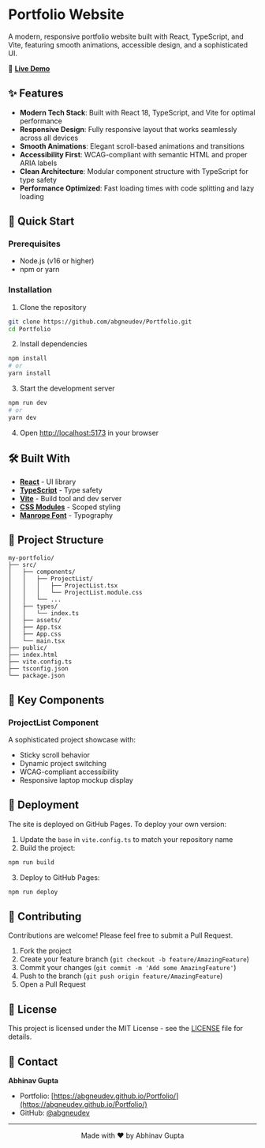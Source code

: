 # Portfolio Website

A modern, responsive portfolio website built with React, TypeScript, and Vite, featuring smooth animations, accessible design, and a sophisticated UI.

🔗 **[Live Demo](https://abgneudev.github.io/Portfolio/)**

## ✨ Features

- **Modern Tech Stack**: Built with React 18, TypeScript, and Vite for optimal performance
- **Responsive Design**: Fully responsive layout that works seamlessly across all devices
- **Smooth Animations**: Elegant scroll-based animations and transitions
- **Accessibility First**: WCAG-compliant with semantic HTML and proper ARIA labels
- **Clean Architecture**: Modular component structure with TypeScript for type safety
- **Performance Optimized**: Fast loading times with code splitting and lazy loading

## 🚀 Quick Start

### Prerequisites

- Node.js (v16 or higher)
- npm or yarn

### Installation

1. Clone the repository
```bash
git clone https://github.com/abgneudev/Portfolio.git
cd Portfolio
```

2. Install dependencies
```bash
npm install
# or
yarn install
```

3. Start the development server
```bash
npm run dev
# or
yarn dev
```

4. Open [http://localhost:5173](http://localhost:5173) in your browser

## 🛠️ Built With

- **[React](https://reactjs.org/)** - UI library
- **[TypeScript](https://www.typescriptlang.org/)** - Type safety
- **[Vite](https://vitejs.dev/)** - Build tool and dev server
- **[CSS Modules](https://github.com/css-modules/css-modules)** - Scoped styling
- **[Manrope Font](https://fonts.google.com/specimen/Manrope)** - Typography

## 📁 Project Structure

```
my-portfolio/
├── src/
│   ├── components/
│   │   ├── ProjectList/
│   │   │   ├── ProjectList.tsx
│   │   │   └── ProjectList.module.css
│   │   └── ...
│   ├── types/
│   │   └── index.ts
│   ├── assets/
│   ├── App.tsx
│   ├── App.css
│   └── main.tsx
├── public/
├── index.html
├── vite.config.ts
├── tsconfig.json
└── package.json
```

## 🎨 Key Components

### ProjectList Component
A sophisticated project showcase with:
- Sticky scroll behavior
- Dynamic project switching
- WCAG-compliant accessibility
- Responsive laptop mockup display

## 🚀 Deployment

The site is deployed on GitHub Pages. To deploy your own version:

1. Update the `base` in `vite.config.ts` to match your repository name
2. Build the project:
```bash
npm run build
```
3. Deploy to GitHub Pages:
```bash
npm run deploy
```

## 🤝 Contributing

Contributions are welcome! Please feel free to submit a Pull Request.

1. Fork the project
2. Create your feature branch (`git checkout -b feature/AmazingFeature`)
3. Commit your changes (`git commit -m 'Add some AmazingFeature'`)
4. Push to the branch (`git push origin feature/AmazingFeature`)
5. Open a Pull Request

## 📝 License

This project is licensed under the MIT License - see the [LICENSE](LICENSE) file for details.

## 👤 Contact

**Abhinav Gupta**
- Portfolio: [https://abgneudev.github.io/Portfolio/](https://abgneudev.github.io/Portfolio/)
- GitHub: [@abgneudev](https://github.com/abgneudev)

---

<p align="center">Made with ❤️ by Abhinav Gupta</p>